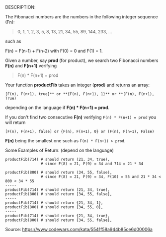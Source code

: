 DESCRIPTION:

The Fibonacci numbers are the numbers in the following integer sequence (Fn):

> 0, 1, 1, 2, 3, 5, 8, 13, 21, 34, 55, 89, 144, 233, ...

such as
> 
F(n) = F(n-1) + F(n-2) with F(0) = 0 and F(1) = 1.

Given a number, say **prod** (for product), we search two Fibonacci numbers **F(n)** and **F(n+1)** verifying

> F(n) * F(n+1) = prod

Your function **productFib** takes an integer (**prod**) and returns an array:

```
[F(n), F(n+1), true]** or **{F(n), F(n+1), 1}** or **(F(n), F(n+1), True)
```

depending on the language if **F(n) * F(n+1) = prod**.

If you don't find two consecutive **F(n)** verifying `F(n) * F(n+1) = prod` you will return

```
[F(n), F(n+1), false] or {F(n), F(n+1), 0} or (F(n), F(n+1), False)
```

**F(n)** being the smallest one such as `F(n) * F(n+1) > prod`.

Some Examples of Return:
(depend on the language)

```
productFib(714) # should return (21, 34, true), 
                # since F(8) = 21, F(9) = 34 and 714 = 21 * 34

productFib(800) # should return (34, 55, false), 
                # since F(8) = 21, F(9) = 34, F(10) = 55 and 21 * 34 < 800 < 34 * 55
-----
productFib(714) # should return [21, 34, true], 
productFib(800) # should return [34, 55, false], 
-----
productFib(714) # should return {21, 34, 1}, 
productFib(800) # should return {34, 55, 0},        
-----
productFib(714) # should return {21, 34, true}, 
productFib(800) # should return {34, 55, false}, 
```

Source: https://www.codewars.com/kata/5541f58a944b85ce6d00006a
